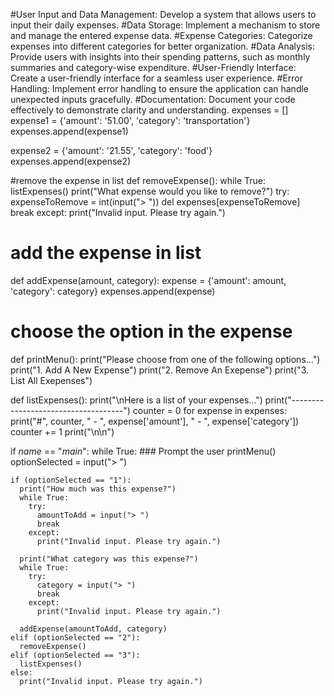 #User Input and Data Management: Develop a system that allows users to input their daily expenses.
#Data Storage: Implement a mechanism to store and manage the entered expense data.
#Expense Categories: Categorize expenses into different categories for better organization.
#Data Analysis: Provide users with insights into their spending patterns, such as monthly summaries and category-wise expenditure.
#User-Friendly Interface: Create a user-friendly interface for a seamless user experience.
#Error Handling: Implement error handling to ensure the application can handle unexpected inputs gracefully.
#Documentation: Document your code effectively to demonstrate clarity and understanding.
expenses = []
expense1 = {'amount': '51.00', 'category': 'transportation'}
expenses.append(expense1)

expense2 = {'amount': '21.55', 'category': 'food'}
expenses.append(expense2)

#remove the expense in list
def removeExpense():
  while True:
    listExpenses()
    print("What expense would you like to remove?")
    try:
      expenseToRemove = int(input("> "))
      del expenses[expenseToRemove]
      break
    except:
      print("Invalid input. Please try again.")

# add the expense in list
def addExpense(amount, category):
  expense = {'amount': amount, 'category': category}
  expenses.append(expense)

# choose the option in the expense
def printMenu():
  print("Please choose from one of the following options...")
  print("1. Add A New Expense")
  print("2. Remove An Exepense")
  print("3. List All Exepenses")


def listExpenses():
  print("\nHere is a list of your expenses...")
  print("------------------------------------")
  counter = 0
  for expense in expenses:
    print("#", counter, " - ", expense['amount'], " - ", expense['category'])
    counter += 1
  print("\n\n")


if _name_ == "_main_":
  while True:
    ### Prompt the user
    printMenu()
    optionSelected = input("> ")

    if (optionSelected == "1"):
      print("How much was this expense?")
      while True:
        try:
          amountToAdd = input("> ")
          break
        except:
          print("Invalid input. Please try again.")

      print("What category was this expense?")
      while True:
        try:
          category = input("> ")
          break
        except:
          print("Invalid input. Please try again.")

      addExpense(amountToAdd, category)
    elif (optionSelected == "2"):
      removeExpense()
    elif (optionSelected == "3"):
      listExpenses()
    else:
      print("Invalid input. Please try again.")

